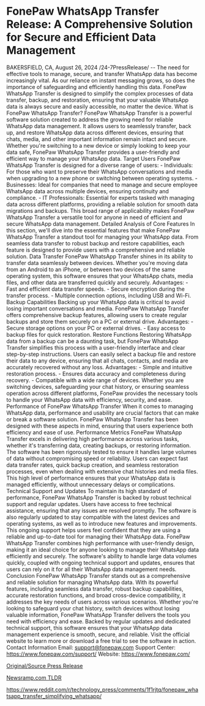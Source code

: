 # FonePaw WhatsApp Transfer Release: A Comprehensive Solution for Secure and Efficient Data Management

BAKERSFIELD, CA, August 26, 2024 /24-7PressRelease/ -- The need for effective tools to manage, secure, and transfer WhatsApp data has become increasingly vital. As our reliance on instant messaging grows, so does the importance of safeguarding and efficiently handling this data. FonePaw WhatsApp Transfer is designed to simplify the complex processes of data transfer, backup, and restoration, ensuring that your valuable WhatsApp data is always secure and easily accessible, no matter the device.  What is FonePaw WhatsApp Transfer? FonePaw WhatsApp Transfer is a powerful software solution created to address the growing need for reliable WhatsApp data management. It allows users to seamlessly transfer, back up, and restore WhatsApp data across different devices, ensuring that chats, media, and other important information remain intact and secure. Whether you're switching to a new device or simply looking to keep your data safe, FonePaw WhatsApp Transfer provides a user-friendly and efficient way to manage your WhatsApp data.  Target Users FonePaw WhatsApp Transfer is designed for a diverse range of users: - Individuals: For those who want to preserve their WhatsApp conversations and media when upgrading to a new phone or switching between operating systems. - Businesses: Ideal for companies that need to manage and secure employee WhatsApp data across multiple devices, ensuring continuity and compliance. - IT Professionals: Essential for experts tasked with managing data across different platforms, providing a reliable solution for smooth data migrations and backups.  This broad range of applicability makes FonePaw WhatsApp Transfer a versatile tool for anyone in need of efficient and secure WhatsApp data management.  Detailed Analysis of Core Features In this section, we'll dive into the essential features that make FonePaw WhatsApp Transfer a standout tool for managing your WhatsApp data. From seamless data transfer to robust backup and restore capabilities, each feature is designed to provide users with a comprehensive and reliable solution.  Data Transfer  FonePaw WhatsApp Transfer shines in its ability to transfer data seamlessly between devices. Whether you're moving data from an Android to an iPhone, or between two devices of the same operating system, this software ensures that your WhatsApp chats, media files, and other data are transferred quickly and securely.   Advantages: - Fast and efficient data transfer speeds. - Secure encryption during the transfer process. - Multiple connection options, including USB and Wi-Fi.  Backup Capabilities  Backing up your WhatsApp data is critical to avoid losing important conversations and media. FonePaw WhatsApp Transfer offers comprehensive backup features, allowing users to create regular backups and store them securely on a PC or external drive.  Advantages: - Secure storage options on your PC or external drives. - Easy access to backup files for quick restoration.  Restore Functions  Restoring WhatsApp data from a backup can be a daunting task, but FonePaw WhatsApp Transfer simplifies this process with a user-friendly interface and clear step-by-step instructions. Users can easily select a backup file and restore their data to any device, ensuring that all chats, contacts, and media are accurately recovered without any loss. Advantages: - Simple and intuitive restoration process. - Ensures data accuracy and completeness during recovery. - Compatible with a wide range of devices.  Whether you are switching devices, safeguarding your chat history, or ensuring seamless operation across different platforms, FonePaw provides the necessary tools to handle your WhatsApp data with efficiency, security, and ease.   Performance of FonePaw WhatsApp Transfer When it comes to managing WhatsApp data, performance and usability are crucial factors that can make or break a software solution. FonePaw WhatsApp Transfer has been designed with these aspects in mind, ensuring that users experience both efficiency and ease of use.  Performance Metrics  FonePaw WhatsApp Transfer excels in delivering high performance across various tasks, whether it's transferring data, creating backups, or restoring information. The software has been rigorously tested to ensure it handles large volumes of data without compromising speed or reliability. Users can expect fast data transfer rates, quick backup creation, and seamless restoration processes, even when dealing with extensive chat histories and media files. This high level of performance ensures that your WhatsApp data is managed efficiently, without unnecessary delays or complications.  Technical Support and Updates  To maintain its high standard of performance, FonePaw WhatsApp Transfer is backed by robust technical support and regular updates. Users have access to free technical assistance, ensuring that any issues are resolved promptly. The software is also regularly updated to stay compatible with the latest devices and operating systems, as well as to introduce new features and improvements. This ongoing support helps users feel confident that they are using a reliable and up-to-date tool for managing their WhatsApp data.  FonePaw WhatsApp Transfer combines high performance with user-friendly design, making it an ideal choice for anyone looking to manage their WhatsApp data efficiently and securely. The software's ability to handle large data volumes quickly, coupled with ongoing technical support and updates, ensures that users can rely on it for all their WhatsApp data management needs.   Conclusion FonePaw WhatsApp Transfer stands out as a comprehensive and reliable solution for managing WhatsApp data. With its powerful features, including seamless data transfer, robust backup capabilities, accurate restoration functions, and broad cross-device compatibility, it addresses the key needs of users across various scenarios.  Whether you're looking to safeguard your chat history, switch devices without losing valuable information, FonePaw WhatsApp Transfer delivers the tools you need with efficiency and ease. Backed by regular updates and dedicated technical support, this software ensures that your WhatsApp data management experience is smooth, secure, and reliable. Visit the official website to learn more or download a free trial to see the software in action.   Contact Information Email: support@fonepaw.com Support Center: https://www.fonepaw.com/support/ Website: https://www.fonepaw.com/ 

[Original/Source Press Release](https://www.24-7pressrelease.com/press-release/513714/fonepaw-whatsapp-transfer-release-a-comprehensive-solution-for-secure-and-efficient-data-management)
                    

[Newsramp.com TLDR](None) 

https://www.reddit.com/r/technology_press/comments/1f1rjtq/fonepaw_whatsapp_transfer_simplifying_whatsapp/